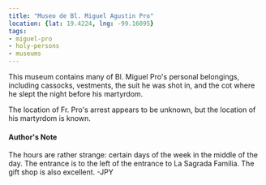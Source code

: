 ```yaml
---
title: "Museo de Bl. Miguel Agustin Pro"
location: {lat: 19.4224, lng: -99.16095}
tags:
- miguel-pro
- holy-persons
- museums
---
```


This museum contains many of Bl. Miguel Pro's personal belongings, including cassocks, vestments, the suit he was shot in, and the cot where he slept the night before his martyrdom.

The location of Fr. Pro's arrest appears to be unknown, but the location of his martyrdom is known.

#### Author's Note

The hours are rather strange: certain days of the week in the middle of the day.  The entrance is to the left of the entrance to La Sagrada Familia.  The gift shop is also excellent. -JPY
